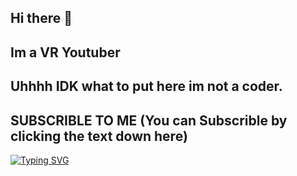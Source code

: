 ## Hi there 👋
## Im a VR Youtuber
## Uhhhh IDK what to put here im not a coder.
## SUBSCRIBLE TO ME (You can Subscrible by clicking the text down here)
[![Typing SVG](https://readme-typing-svg.demolab.com?font=Oswald&pause=1000&width=435&lines=GoboVR+Is+the+BEST+Youtuber)](https://guns.lol/gobovr)
